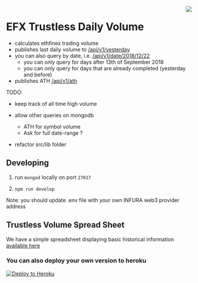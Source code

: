 <img src="https://avatars3.githubusercontent.com/u/33315316?s=200&v=4" align="right" />

# EFX Trustless Daily Volume

  - calculates ethfinex trading volume
  - publishes last daily volume to [/api/v1/yesterday](https://stats-sheet.herokuapp.com/api/v1/yesterday)
  - you can also query by date, i.e. [/api/v1/date/2018/12/22](https://stats-sheet.herokuapp.com/api/v1/date/2018/12/22)
    - you can only query for days after 13th of September 2018
    - you can only query for days that are already completed (yesterday and before)
  - publishes ATH [/api/v1/ath](https://stats-sheet.herokuapp.com/api/v1/ath)

TODO:

  - keep track of all time high volume

  - allow other queries on mongodb
    * ATH for symbol volume
    * Ask for full date-range ?

  - refactor src/lib folder

## Developing

1. run `mongod` locally on port `27017`

2. `npm run develop`

Note: you should update .env file with your own INFURA web3 provider address

## Trustless Volume Spread Sheet

We have a simple spreadsheet displaying basic historical information
[available here](https://docs.google.com/spreadsheets/d/1gLhHj6tYN2VV6YB7cJEQoyOgKLQJW-zlfUqIeMjuLdE/edit#gid=0)

### You can also deploy your own version to heroku

[![Deploy to Heroku](https://www.herokucdn.com/deploy/button.png)](https://heroku.com/deploy)

